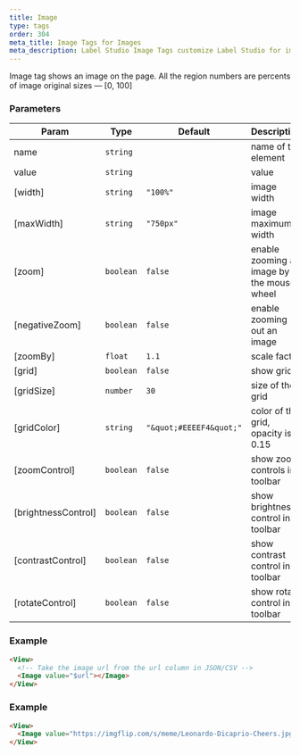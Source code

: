 ```yaml
---
title: Image
type: tags
order: 304
meta_title: Image Tags for Images
meta_description: Label Studio Image Tags customize Label Studio for images for machine learning and data science projects.
---
```


Image tag shows an image on the page.
All the region numbers are percents of image original sizes — [0, 100]

### Parameters

| Param | Type | Default | Description |
| --- | --- | --- | --- |
| name | <code>string</code> |  | name of the element |
| value | <code>string</code> |  | value |
| [width] | <code>string</code> | <code>&quot;100%&quot;</code> | image width |
| [maxWidth] | <code>string</code> | <code>&quot;750px&quot;</code> | image maximum width |
| [zoom] | <code>boolean</code> | <code>false</code> | enable zooming an image by the mouse wheel |
| [negativeZoom] | <code>boolean</code> | <code>false</code> | enable zooming out an image |
| [zoomBy] | <code>float</code> | <code>1.1</code> | scale factor |
| [grid] | <code>boolean</code> | <code>false</code> | show grid |
| [gridSize] | <code>number</code> | <code>30</code> | size of the grid |
| [gridColor] | <code>string</code> | <code>&quot;\&quot;#EEEEF4\&quot;&quot;</code> | color of the grid, opacity is 0.15 |
| [zoomControl] | <code>boolean</code> | <code>false</code> | show zoom controls in toolbar |
| [brightnessControl] | <code>boolean</code> | <code>false</code> | show brightness control in toolbar |
| [contrastControl] | <code>boolean</code> | <code>false</code> | show contrast control in toolbar |
| [rotateControl] | <code>boolean</code> | <code>false</code> | show rotate control in toolbar |

### Example
```html
<View>
  <!-- Take the image url from the url column in JSON/CSV -->
  <Image value="$url"></Image>
</View>
```
### Example
```html
<View>
  <Image value="https://imgflip.com/s/meme/Leonardo-Dicaprio-Cheers.jpg" width="100%" maxWidth="750px" />
</View>
```
